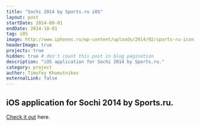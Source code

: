 ```yaml
---
title: "Sochi 2014 by Sports.ru iOS"
layout: post
startDate: 2014-08-01
endDate: 2014-10-01
tag: iOS
image: http://www.iphones.ru/wp-content/uploads/2014/02/sports-ru-icon.jpg
headerImage: true
projects: true
hidden: true # don't count this post in blog pagination
description: "iOS application for Sochi 2014 by Sports.ru."
category: project
author: Timofey Khomutnikov
externalLink: false
---
```

iOS application for Sochi 2014 by Sports.ru.
---

[Check it out](https://itunes.apple.com/ru/app/soci+-sports.ru/id722946198?mt=8) here.

